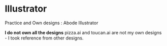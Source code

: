 # Illustrator
Practice and Own designs : Abode Illustrator

**I do not own all the designs**
pizza.ai and toucan.ai are not my own designs - I took reference from other designs.
